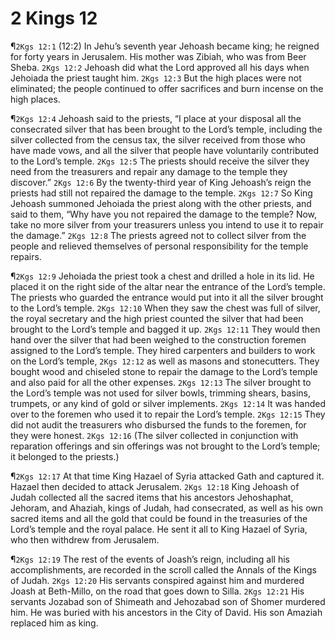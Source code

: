 # 2 Kings 12

¶`2Kgs 12:1` (12:2) In Jehu’s seventh year Jehoash became king; he reigned for forty years in Jerusalem. His mother was Zibiah, who was from Beer Sheba.
`2Kgs 12:2` Jehoash did what the Lord approved all his days when Jehoiada the priest taught him.
`2Kgs 12:3` But the high places were not eliminated; the people continued to offer sacrifices and burn incense on the high places.

¶`2Kgs 12:4` Jehoash said to the priests, “I place at your disposal all the consecrated silver that has been brought to the Lord’s temple, including the silver collected from the census tax, the silver received from those who have made vows, and all the silver that people have voluntarily contributed to the Lord’s temple.
`2Kgs 12:5` The priests should receive the silver they need from the treasurers and repair any damage to the temple they discover.”
`2Kgs 12:6` By the twenty-third year of King Jehoash’s reign the priests had still not repaired the damage to the temple.
`2Kgs 12:7` So King Jehoash summoned Jehoiada the priest along with the other priests, and said to them, “Why have you not repaired the damage to the temple? Now, take no more silver from your treasurers unless you intend to use it to repair the damage.”
`2Kgs 12:8` The priests agreed not to collect silver from the people and relieved themselves of personal responsibility for the temple repairs.

¶`2Kgs 12:9` Jehoiada the priest took a chest and drilled a hole in its lid. He placed it on the right side of the altar near the entrance of the Lord’s temple. The priests who guarded the entrance would put into it all the silver brought to the Lord’s temple.
`2Kgs 12:10` When they saw the chest was full of silver, the royal secretary and the high priest counted the silver that had been brought to the Lord’s temple and bagged it up.
`2Kgs 12:11` They would then hand over the silver that had been weighed to the construction foremen assigned to the Lord’s temple. They hired carpenters and builders to work on the Lord’s temple,
`2Kgs 12:12` as well as masons and stonecutters. They bought wood and chiseled stone to repair the damage to the Lord’s temple and also paid for all the other expenses.
`2Kgs 12:13` The silver brought to the Lord’s temple was not used for silver bowls, trimming shears, basins, trumpets, or any kind of gold or silver implements.
`2Kgs 12:14` It was handed over to the foremen who used it to repair the Lord’s temple.
`2Kgs 12:15` They did not audit the treasurers who disbursed the funds to the foremen, for they were honest.
`2Kgs 12:16` (The silver collected in conjunction with reparation offerings and sin offerings was not brought to the Lord’s temple; it belonged to the priests.)

¶`2Kgs 12:17` At that time King Hazael of Syria attacked Gath and captured it. Hazael then decided to attack Jerusalem.
`2Kgs 12:18` King Jehoash of Judah collected all the sacred items that his ancestors Jehoshaphat, Jehoram, and Ahaziah, kings of Judah, had consecrated, as well as his own sacred items and all the gold that could be found in the treasuries of the Lord’s temple and the royal palace. He sent it all to King Hazael of Syria, who then withdrew from Jerusalem.

¶`2Kgs 12:19` The rest of the events of Joash’s reign, including all his accomplishments, are recorded in the scroll called the Annals of the Kings of Judah.
`2Kgs 12:20` His servants conspired against him and murdered Joash at Beth-Millo, on the road that goes down to Silla.
`2Kgs 12:21` His servants Jozabad son of Shimeath and Jehozabad son of Shomer murdered him. He was buried with his ancestors in the City of David. His son Amaziah replaced him as king.
